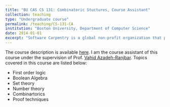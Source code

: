 ```yaml
---
title: "BU CAS CS 131: Combinatoric Stuctures, Course Assistant"
collection: teaching
type: "Undergraduate course"
permalink: /teaching/CS-131-CA
institution: "Boston University, Department of Computer Science"
date: 2014-01-01
excerpt: "Software Carpentry is a global non-profit organization that provides free, short workshops on scientific computing and data science. I have been a certified instructor with SWC since May 2016."
---
```


The course description is available [here](https://www.bu.edu/academics/cas/courses/cas-cs-131/). I am the course assistant of this course under the supervision of 
Prof. [Vahid Azadeh-Ranjbar](https://www.bu.edu/cs/profiles/vahid-azadeh-ranjbar/). Topics covered in this course are listed below:

- First order logic 
- Boolean Algebra
- Set theory 
- Number theory
- Combinartorics
- Proof techniques
